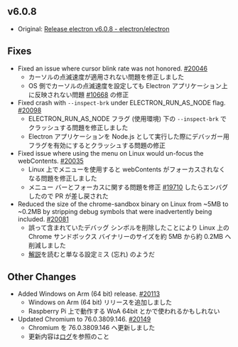 ## v6.0.8

- Original: [Release electron v6.0.8 - electron/electron](https://github.com/electron/electron/releases/tag/v6.0.8)

## Fixes

- Fixed an issue where cursor blink rate was not honored. [#20046](https://github.com/electron/electron/pull/20046)
  - カーソルの点滅速度が適用されない問題を修正しました
  - OS 側でカーソルの点滅速度を設定しても Electron アプリケーション上に反映されない問題 [#10668](https://github.com/electron/electron/issues/10668) の修正
- Fixed crash with `--inspect-brk` under ELECTRON_RUN_AS_NODE flag. [#20098](https://github.com/electron/electron/pull/20098)
  - ELECTRON_RUN_AS_NODE フラグ (使用環境) 下の `--inspect-brk` でクラッシュする問題を修正しました
  - Electron アプリケーションを Node.js として実行した際にデバッガー用フラグを有効にするとクラッシュする問題の修正
- Fixed issue where using the menu on Linux would un-focus the webContents. [#20035](https://github.com/electron/electron/pull/20035)
  - Linux 上でメニューを使用すると webContents がフォーカスされなくなる問題を修正しました
  - メニュー バーとフォーカスに関する問題を修正 [#19710](https://github.com/electron/electron/pull/19710) したらエンバグしたので PR が差し戻された
- Reduced the size of the chrome-sandbox binary on Linux from ~5MB to ~0.2MB by stripping debug symbols that were inadvertently being included. [#20081](https://github.com/electron/electron/pull/20081)
  - 誤って含まれていたデバッグ シンボルを削除したことにより Linux 上の Chrome サンドボックス バイナリーのサイズを約 5MB から約 0.2MB へ削減しました
  - [解説](https://github.com/electron/electron/pull/20049)を読むと単なる設定ミス (忘れ) のようだ

## Other Changes

- Added Windows on Arm (64 bit) release. [#20113](https://github.com/electron/electron/pull/20113)
  - Windows on Arm (64 bit) リリースを追加しました
  - Raspberry Pi 上で動作する WoA 64bit とかで使われるかもしれない
- Updated Chromium to 76.0.3809.146. [#20149](https://github.com/electron/electron/pull/20149)
  - Chromium を 76.0.3809.146 へ更新しました
  - 更新内容は[ログ](https://chromium.googlesource.com/chromium/src/+log/76.0.3809.145..76.0.3809.146?n=10000&pretty=fuller)を参照のこと
